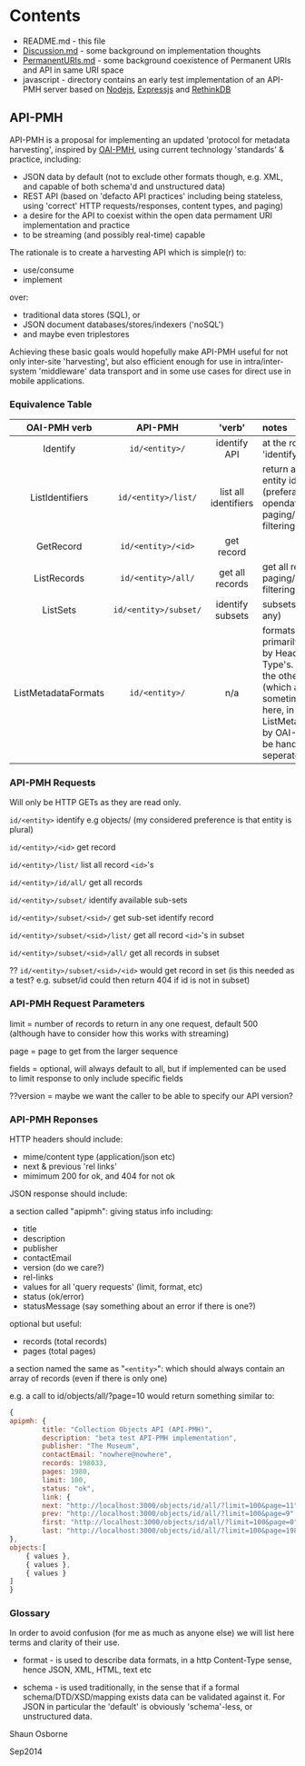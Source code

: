 # Contents

* README.md - this file
* [Discussion.md](https://github.com/museums-io/API-PMH/blob/master/Discussion.md) - some background on implementation thoughts
* [PermanentURIs.md](https://github.com/museums-io/API-PMH/blob/master/PermanentURIs.md) - some background coexistence of Permanent URIs and API in same URI space
* javascript - directory contains an early test implementation of an API-PMH server based on [Nodejs](http://nodejs.org/), [Expressjs](http://expressjs.com/) and [RethinkDB](http://rethinkdb.com/)

## API-PMH

API-PMH is a proposal for implementing an updated 'protocol for metadata harvesting', inspired by [OAI-PMH](http://www.openarchives.org/pmh/), using current technology 'standards' & practice, including:

* JSON data by default (not to exclude other formats though, e.g. XML, and capable of both schema'd and unstructured data)
* REST API (based on 'defacto API practices' including being stateless, using 'correct' HTTP requests/responses, content types, and paging)
* a desire for the API to coexist within the open data permament URI implementation and practice
* to be streaming (and possibly real-time) capable

The rationale is to create a harvesting API which is simple(r) to:
* use/consume
* implement

over:
* traditional data stores (SQL), or
* JSON document databases/stores/indexers ('noSQL')
* and maybe even triplestores

Achieving these basic goals would hopefully make API-PMH useful for not only inter-site 'harvesting', but also efficient enough for use in intra/inter-system 'middleware' data transport and in some use cases for direct use in mobile applications.

### Equivalence Table

OAI-PMH verb | API-PMH | 'verb' | notes |
:-------: | :-------: | :-------: | :--------------- |
Identify | `id/<entity>/`| identify API | at the root entity url 'identify' is implied |
ListIdentifiers|`id/<entity>/list/`| list all identifiers | return a list of all entity identifiers (preferably as opendata URIs), paging/sequencing & filtering can apply|
GetRecord |`id/<entity>/<id>`| get record|
ListRecords|`id/<entity>/all/`| get all records | get all records, paging/sequencing & filtering applies |
ListSets| `id/<entity>/subset/`| identify subsets | subsets listing (if any)|
ListMetadataFormats | `id/<entity>/` | n/a | formats info should primarily be handled by Header->Content-Type's. Schema's on the other hand (which are sometimes handled here, in ListMetadataFormats, by OAI-PMH) should be handled seperately. |

### API-PMH Requests

Will only be HTTP GETs as they are read only.

`id/<entity>` identify e.g objects/ 
(my considered preference is that entity is plural)

`id/<entity>/<id>` get record

`id/<entity>/list/` list all record `<id>`'s 

`id/<entity>/id/all/` get all records 

`id/<entity>/subset/` identify available sub-sets

`id/<entity>/subset/<sid>/` get sub-set identify record  

`id/<entity>/subset/<sid>/list/` get all record `<id>`'s in subset

`id/<entity>/subset/<sid>/all/` get all records in subset

?? `id/<entity>/subset/<sid>/<id>` would get record in set (is this needed as a test? e.g. subset/id could then return 404 if id is not in subset)

### API-PMH Request Parameters

limit = number of records to return in any one request, default 500 (although have to consider how this works with streaming)

page = page to get from the larger sequence

fields = optional, will always default to all, but if implemented can be used to limit response to only include specific fields

??version = maybe we want the caller to be able to specify our API version?

### API-PMH Reponses

HTTP headers should include:
* mime/content type (application/json etc)
* next & previous 'rel links'
* mimimum 200 for ok, and 404 for not ok

JSON response should include:

a section called "apipmh": giving status info including:
* title
* description
* publisher
* contactEmail
* version (do we care?)
* rel-links
* values for all 'query requests' (limit, format, etc)
* status (ok/error)
* statusMessage (say something about an error if there is one?)

optional but useful:
* records (total records)
* pages (total pages)


a section named the same as "`<entity>`": which should always contain an array of records (even if there is only one)

e.g. a call to id/objects/all/?page=10 would return something similar to:
```javascript
{
apipmh: {
        title: "Collection Objects API (API-PMH)",
        description: "beta test API-PMH implementation",
        publisher: "The Museum",
        contactEmail: "nowhere@nowhere",
        records: 198033,
        pages: 1980,
        limit: 100,
        status: "ok",
        link: {
        next: "http://localhost:3000/objects/id/all/?limit=100&page=11",
        prev: "http://localhost:3000/objects/id/all/?limit=100&page=9",
        first: "http://localhost:3000/objects/id/all/?limit=100&page=0",
        last: "http://localhost:3000/objects/id/all/?limit=100&page=1980"
},
objects:[
	{ values },
	{ values },
	{ values }
]
}
```

### Glossary
In order to avoid confusion (for me as much as anyone else) we will list here terms and clarity of their use.

* format - is used to describe data formats, in a http Content-Type sense, hence JSON, XML, HTML, text etc

* schema - is used traditionally, in the sense that if a formal schema/DTD/XSD/mapping exists data can be validated against it. For JSON in particular the 'default' is obviously 'schema'-less, or unstructured data.

Shaun Osborne

Sep2014
